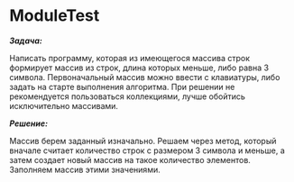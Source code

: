 # ModuleTest
__*Задача:*__ 

Написать программу, которая из имеющегося массива строк формирует массив из строк, длина которых меньше, либо равна 3 символа. Первоначальный массив можно ввести с клавиатуры, либо задать на старте выполнения алгоритма. При решении не рекомендуется пользоваться коллекциями, лучше обойтись исключительно массивами.

__*Решение:*__

Массив берем заданный изначально. Решаем через метод, который вначале считает количество строк с размером 3 символа и меньше, а затем создает новый массив на такое количество элементов. Заполняем массив этими значениями.
